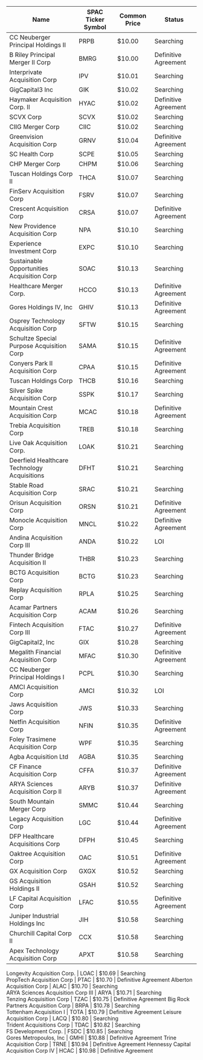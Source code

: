 Name                                         | SPAC Ticker Symbol | Common Price  | Status              
-------------------------------------------- | ------------------ | ------------- | --------------------
CC Neuberger Principal Holdings II           | PRPB               | $10.00        | Searching           
B Riley Principal Merger II Corp             | BMRG               | $10.00        | Definitive Agreement
Interprivate Acquisition Corp                | IPV                | $10.01        | Searching           
GigCapital3 Inc                              | GIK                | $10.02        | Searching           
Haymaker Acquisition Corp. II                | HYAC               | $10.02        | Definitive Agreement
SCVX Corp                                    | SCVX               | $10.02        | Searching           
CIIG Merger Corp                             | CIIC               | $10.02        | Searching           
Greenvision Acquisition Corp                 | GRNV               | $10.04        | Definitive Agreement
SC Health Corp                               | SCPE               | $10.05        | Searching           
CHP Merger Corp                              | CHPM               | $10.06        | Searching           
Tuscan Holdings Corp II                      | THCA               | $10.07        | Searching           
FinServ Acquisition Corp                     | FSRV               | $10.07        | Searching           
Crescent Acquisition Corp                    | CRSA               | $10.07        | Definitive Agreement
New Providence Acquisition Corp              | NPA                | $10.10        | Searching           
Experience Investment Corp                   | EXPC               | $10.10        | Searching           
Sustainable Opportunities Acquisition Corp   | SOAC               | $10.13        | Searching           
Healthcare Merger Corp.                      | HCCO               | $10.13        | Definitive Agreement
Gores Holdings IV, Inc                       | GHIV               | $10.13        | Definitive Agreement
Osprey Technology Acquisition Corp           | SFTW               | $10.15        | Searching           
Schultze Special Purpose Acquisition Corp    | SAMA               | $10.15        | Definitive Agreement
Conyers Park II Acquisition Corp             | CPAA               | $10.15        | Definitive Agreement
Tuscan Holdings Corp                         | THCB               | $10.16        | Searching           
Silver Spike Acquisition Corp                | SSPK               | $10.17        | Searching           
Mountain Crest Acquisition Corp              | MCAC               | $10.18        | Definitive Agreement
Trebia Acquisition Corp                      | TREB               | $10.18        | Searching           
Live Oak Acquisition Corp.                   | LOAK               | $10.21        | Searching           
Deerfield Healthcare Technology Acquisitions | DFHT               | $10.21        | Searching           
Stable Road Acquisition Corp                 | SRAC               | $10.21        | Searching           
Orisun Acquisition Corp                      | ORSN               | $10.21        | Definitive Agreement
Monocle Acquisition Corp                     | MNCL               | $10.22        | Definitive Agreement
Andina Acquisition Corp III                  | ANDA               | $10.22        | LOI                 
Thunder Bridge Acquisition II                | THBR               | $10.23        | Searching           
BCTG Acquisition Corp                        | BCTG               | $10.23        | Searching           
Replay Acquisition Corp                      | RPLA               | $10.25        | Searching           
Acamar Partners Acquisition Corp             | ACAM               | $10.26        | Searching           
Fintech Acquisition Corp III                 | FTAC               | $10.27        | Definitive Agreement
GigCapital2, Inc                             | GIX                | $10.28        | Searching           
Megalith Financial Acquisition Corp          | MFAC               | $10.30        | Definitive Agreement
CC Neuberger Principal Holdings I            | PCPL               | $10.30        | Searching           
AMCI Acquisition Corp                        | AMCI               | $10.32        | LOI                 
Jaws Acquisition Corp                        | JWS                | $10.33        | Searching           
Netfin Acquisition Corp                      | NFIN               | $10.35        | Definitive Agreement
Foley Trasimene Acquisition Corp             | WPF                | $10.35        | Searching           
Agba Acquisition Ltd                         | AGBA               | $10.35        | Searching           
CF Finance Acquisition Corp                  | CFFA               | $10.37        | Definitive Agreement
ARYA Sciences Acquisition Corp II            | ARYB               | $10.37        | Definitive Agreement
South Mountain Merger Corp                   | SMMC               | $10.44        | Searching           
Legacy Acquisition Corp                      | LGC                | $10.44        | Definitive Agreement
DFP Healthcare Acquisitions Corp             | DFPH               | $10.45        | Searching           
Oaktree Acquisition Corp                     | OAC                | $10.51        | Definitive Agreement
GX Acquisition Corp                          | GXGX               | $10.52        | Searching           
GS Acquisition Holdings II                   | GSAH               | $10.52        | Searching           
LF Capital Acquisition Corp                  | LFAC               | $10.55        | Definitive Agreement
Juniper Industrial Holdings Inc              | JIH                | $10.58        | Searching           
Churchill Capital Corp II                    | CCX                | $10.58        | Searching           
Apex Technology Acquisition Corp             | APXT               | $10.58        | Searching           
Longevity Acquisition Corp.
                 | LOAC               | $10.69        | Searching           
PropTech Acquisition Corp                    | PTAC               | $10.70        | Definitive Agreement
Alberton Acquisition Corp                    | ALAC               | $10.70        | Searching           
ARYA Sciences Acquisition Corp III           | ARYA               | $10.71        | Searching           
Tenzing Acquisition Corp                     | TZAC               | $10.75        | Definitive Agreement
Big Rock Partners Acquisition Corp           | BRPA               | $10.78        | Searching           
Tottenham Acquisition I                      | TOTA               | $10.79        | Definitive Agreement
Leisure Acquisition Corp                     | LACQ               | $10.80        | Searching           
Trident Acquisitions Corp                    | TDAC               | $10.82        | Searching           
FS Development Corp.                         | FSDC               | $10.85        | Searching           
Gores Metropoulos, Inc                       | GMHI               | $10.88        | Definitive Agreement
Trine Acquisition Corp                       | TRNE               | $10.94        | Definitive Agreement
Hennessy Capital Acquisition Corp IV         | HCAC               | $10.98        | Definitive Agreement
